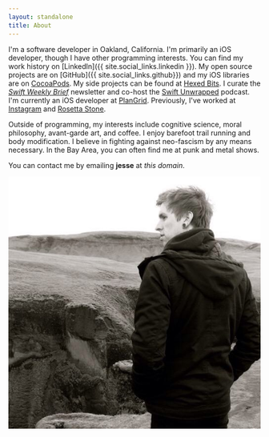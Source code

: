 ```yaml
---
layout: standalone
title: About
---
```


I'm a software developer in Oakland, California. I'm primarily an iOS developer, though I have other programming interests. You can find my work history on [LinkedIn]({{ site.social_links.linkedin }}). My open source projects are on [GitHub]({{ site.social_links.github}}) and my iOS libraries are on [CocoaPods](https://cocoapods.org/owners/1808). My side projects can be found at [Hexed Bits](https://hexedbits.com). I curate the [*Swift Weekly Brief*](https://swiftweekly.github.io) newsletter and co-host the [Swift Unwrapped](https://spec.fm/podcasts/swift-unwrapped) podcast. I'm currently an iOS developer at [PlanGrid](https://plangrid.com). Previously, I've worked at [Instagram](https://instagram.com) and [Rosetta Stone](https://rosettastone.com).

Outside of programming, my interests include cognitive science, moral philosophy, avant-garde art, and coffee. I enjoy barefoot trail running and body modification. I believe in fighting against neo-fascism by any means necessary. In the Bay Area, you can often find me at punk and metal shows.

You can contact me by emailing **jesse** at *this domain*.

<div class="col-xs-12 col-xs-offset-0 col-sm-8 col-sm-offset-2 col-md-6 col-md-offset-3">
<img class="img-thumbnail img-responsive center" src="/img/avatar.jpg" title="Jesse Squires" alt="Jesse Squires"/>
</div>
